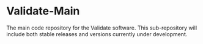 # Validate-Main
The main code repository for the Validate software. This sub-repository will include both stable releases and versions currently under development.
